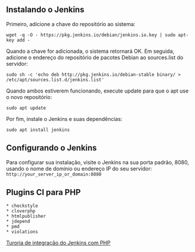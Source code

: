 ## Instalando o Jenkins

Primeiro, adicione a chave do repositório ao sistema:
```
wget -q -O - https://pkg.jenkins.io/debian/jenkins.io.key | sudo apt-key add -
```

Quando a chave for adicionada, o sistema retornará OK. Em seguida, adicione o endereço do repositório de pacotes Debian ao sources.list do servidor:
```
sudo sh -c 'echo deb http://pkg.jenkins.io/debian-stable binary/ > /etc/apt/sources.list.d/jenkins.list'
```

Quando ambos estiverem funcionando, execute update para que o apt use o novo repositório:
```
sudo apt update
```

Por fim, instale o Jenkins e suas dependências:
```
sudo apt install jenkins
```

## Configurando o Jenkins

Para configurar sua instalação, visite o Jenkins na sua porta padrão, 8080, usando o nome de domínio ou endereço IP do seu servidor: `http://your_server_ip_or_domain:8080`

## Plugins CI para PHP
```
* checkstyle
* cloverphp
* htmlpublisher
* jdepend
* pmd
* violations
```
[Turoria de integração do Jenkins com PHP](https://shashikantjagtap.net/php-continuous-integration-template-using-composer-jenkinsci)
